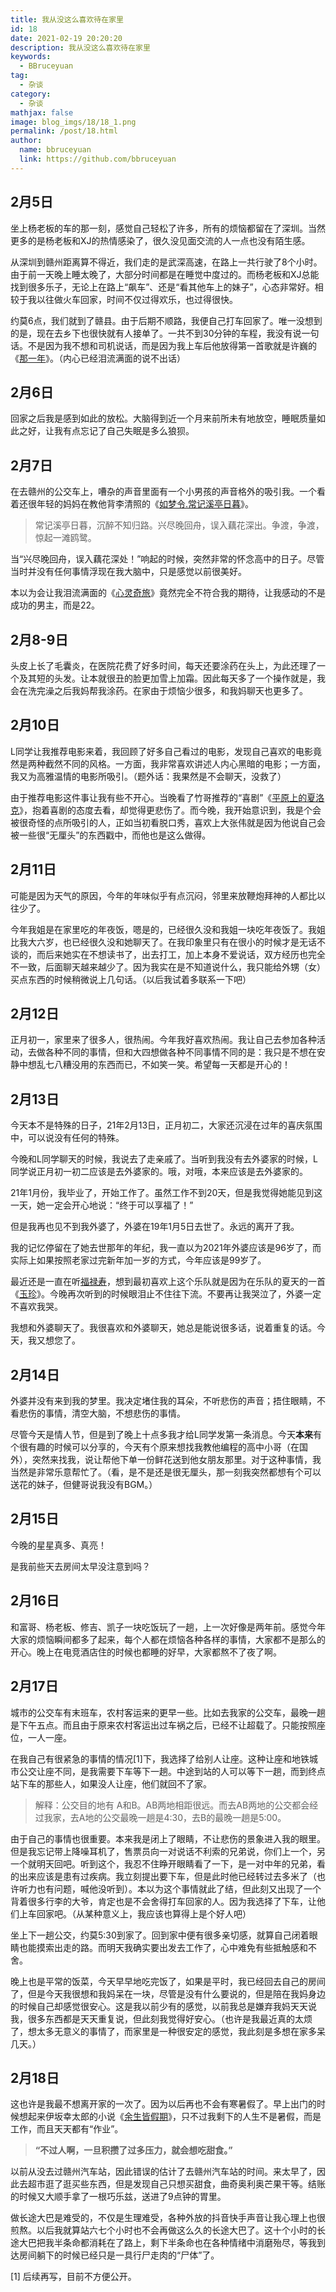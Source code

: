 ```yaml
---
title: 我从没这么喜欢待在家里
id: 18
date: 2021-02-19 20:20:20
description: 我从没这么喜欢待在家里
keywords: 
  - BBruceyuan
tag: 
  - 杂谈
category: 
  - 杂谈
mathjax: false
image: blog_imgs/18/18_1.png
permalink: /post/18.html
author: 
  name: bbruceyuan
  link: https://github.com/bbruceyuan
---
```


## 2月5日
坐上杨老板的车的那一刻，感觉自己轻松了许多，所有的烦恼都留在了深圳。当然更多的是杨老板和XJ的热情感染了，很久没见面交流的人一点也没有陌生感。

从深圳到赣州距离算不得近，我们走的是武深高速，在路上一共行驶了8个小时。由于前一天晚上睡太晚了，大部分时间都是在睡觉中度过的。而杨老板和XJ总能找到很多乐子，无论上在路上“飙车”、还是“看其他车上的妹子”，心态非常好。相较于我以往做火车回家，时间不仅过得欢乐，也过得很快。

约莫6点，我们就到了赣县。由于后期不顺路，我便自己打车回家了。唯一没想到的是，现在去乡下也很快就有人接单了。一共不到30分钟的车程，我没有说一句话。不是因为我不想和司机说话，而是因为我上车后他放得第一首歌就是许巍的《[那一年](https://music.163.com/#/song?id=406730280)》。（内心已经泪流满面的说不出话）

## 2月6日
回家之后我是感到如此的放松。大脑得到近一个月来前所未有地放空，睡眠质量如此之好，让我有点忘记了自己失眠是多么狼狈。

## 2月7日
在去赣州的公交车上，嘈杂的声音里面有一个小男孩的声音格外的吸引我。一个看着还很年轻的妈妈在教他背李清照的《[如梦令.常记溪亭日暮](https://baike.baidu.com/item/%E5%A6%82%E6%A2%A6%E4%BB%A4%C2%B7%E5%B8%B8%E8%AE%B0%E6%BA%AA%E4%BA%AD%E6%97%A5%E6%9A%AE/2508753?fromtitle=%E5%A6%82%E6%A2%A6%E4%BB%A4&fromid=16549201)》。
> 常记溪亭日暮，沉醉不知归路。兴尽晚回舟，误入藕花深出。争渡，争渡，惊起一滩鸥鹭。

当“兴尽晚回舟，误入藕花深处！”响起的时候，突然非常的怀念高中的日子。尽管当时并没有任何事情浮现在我大脑中，只是感觉以前很美好。

本以为会让我泪流满面的《[心灵奇旅](https://movie.douban.com/subject/24733428/)》竟然完全不符合我的期待，让我感动的不是成功的男主，而是22。

## 2月8-9日
头皮上长了毛囊炎，在医院花费了好多时间，每天还要涂药在头上，为此还理了一个及其短的头发。让本就很丑的脸更加雪上加霜。因此每天多了一个操作就是，我会在洗完澡之后我妈帮我涂药。在家由于烦恼少很多，和我妈聊天也更多了。


## 2月10日
L同学让我推荐电影来着，我回顾了好多自己看过的电影，发现自己喜欢的电影竟然是两种截然不同的风格。一方面，我非常喜欢讲述人内心黑暗的电影；一方面，我又为高雅温情的电影所吸引。（题外话：我果然是不会聊天，没救了）

由于推荐电影这件事让我有些不开心。当晚看了竹哥推荐的“喜剧”《[平原上的夏洛克](https://movie.douban.com/subject/33400376/)》，抱着喜剧的态度去看，却觉得更悲伤了。而今晚，我开始意识到，我是个会被很奇怪的点所吸引的人，正如当初看脱口秀，喜欢上大张伟就是因为他说自己会被一些很“无厘头”的东西戳中，而他也是这么做得。


## 2月11日
可能是因为天气的原因，今年的年味似乎有点沉闷，邻里来放鞭炮拜神的人都比以往少了。

今年我姐是在家里吃的年夜饭，嗯是的，已经很久没和我姐一块吃年夜饭了。我姐比我大六岁，也已经很久没和她聊天了。在我印象里只有在很小的时候才是无话不谈的，而后来她实在不想读书了，出去打工，加上本身不爱说话，双方经历也完全不一致，后面聊天越来越少了。因为我实在是不知道说什么，我只能给外甥（女）买点东西的时候稍微说上几句话。（以后我试着多联系一下吧）

## 2月12日
正月初一，家里来了很多人，很热闹。今年我好喜欢热闹。我让自己去参加各种活动，去做各种不同的事情，但和大四想做各种不同事情不同的是：我只是不想在安静中想乱七八糟没用的东西而已，不如笑一笑。希望每一天都是开心的！

## 2月13日
今天本不是特殊的日子，21年2月13日，正月初二，大家还沉浸在过年的喜庆氛围中，可以说没有任何的特殊。

今晚和L同学聊天的时候，我说去了走亲戚了。当听到我没有去外婆家的时候，L同学说正月初一初二应该是去外婆家的。哦，对哦，本来应该是去外婆家的。

21年1月份，我毕业了，开始工作了。虽然工作不到20天，但是我觉得她能见到这一天，她一定会开心地说：“终于可以享福了！”

但是我再也见不到我外婆了，外婆在19年1月5日去世了。永远的离开了我。

我的记忆停留在了她去世那年的年纪，我一直以为2021年外婆应该是96岁了，而实际上如果按照老家过完新年加一岁的方式，今年应该是99岁了。

最近还是一直在听[福禄寿](https://music.163.com/#/artist?id=29393033)，想到最初喜欢上这个乐队就是因为在乐队的夏天的一首《[玉珍](https://music.163.com/#/song?id=1412597751)》。今晚再次听到的时候眼泪止不住往下流。不要再让我哭泣了，外婆一定不喜欢我哭。

我想和外婆聊天了。我很喜欢和外婆聊天，她总是能说很多话，说着重复的话。今天，我又想您了。

## 2月14日
外婆并没有来到我的梦里。我决定堵住我的耳朵，不听悲伤的声音；捂住眼睛，不看悲伤的事情，清空大脑，不想悲伤的事情。

尽管今天是情人节，但是到了晚上十点多我才给L同学发第一条消息。今天**本来**有个很有趣的时候可以分享的，今天有个原来想找我教他编程的高中小哥（在国外），突然来找我，说让帮他下单一份鲜花送到他女朋友那里。对于这种事情，我当然是非常乐意帮忙了。（看，是不是还是很无厘头，那一刻我突然都想有个可以送花的妹子，但健哥说我没有BGM。）


## 2月15日
今晚的星星真多、真亮！

是我前些天去房间太早没注意到吗？

## 2月16日
和富哥、杨老板、修吉、凯子一块吃饭玩了一趟，上一次好像是两年前。感觉今年大家的烦恼瞬间都多了起来，每个人都在烦恼各种各样的事情，大家都不是那么的开心。晚上在电竞酒店住的时候也都睡的好早，大家都熬不了夜了啊。

## 2月17日
城市的公交车有末班车，农村客运来的更早一些。比如去我家的公交车，最晚一趟是下午五点。而且由于原来农村客运出过车祸之后，已经不让超载了。只能按照座位，一人一座。

在我自己有很紧急的事情的情况[1]下，我选择了给别人让座。这种让座和地铁城市公交让座不同，是我需要下车等下一趟。中途到站的人可以等下一趟，而到终点站下车的那些人，如果没人让座，他们就回不了家。
> 解释：公交目的地有 A和B。AB两地相距很远。而去AB两地的公交都会经过我家，去A地的公交最晚一趟是4:30，去B的最晚一趟是5:00。

由于自己的事情也很重要。本来我是闭上了眼睛，不让悲伤的景象进入我的眼里。但是我忘记带上降噪耳机了，售票员向一对说话不利索的兄弟说，你们上一个，另一个就明天回吧。听到这个，我忍不住睁开眼睛看了一下，是一对中年的兄弟，看的出来应该是患有过疾病。我立刻提出要下车，但是此时他已经转过去多米了（也许听力也有问题，喊他没听到）。本以为这个事情就此了结，但此刻又出现了一个背着很多行李的大爷，肯定也是不会舍得打车回家的人。因为我选择了下车，让他们上车回家吧。（从某种意义上，我应该也算得上是个好人吧）

坐上下一趟公交，约莫5:30到家了。回到家中便有很多亲切感，就算自己闭着眼睛也能摸索出走的路。而明天我确实要出发去工作了，心中难免有些抵触感和不舍。

晚上也是平常的饭菜，今天早早地吃完饭了，如果是平时，我已经回去自己的房间了，但是今天我很想和我妈呆在一块，尽管是没有什么要说的，但是陪在我妈身边的时候自己却感觉很安心。这是我以前少有的感觉，以前我总是嫌弃我妈天天说我，很多东西都是天天重复说，但此刻我觉得好安心。（也许是我最近真的太烦了，想太多无意义的事情了，而家里是一种很安定的感觉，我此刻是多想在家多呆几天。）


## 2月18日
这也许是我最不想离开家的一次了。因为以后再也不会有寒暑假了。早上出门的时候想起来伊坂幸太郎的小说《[余生皆假期](https://book.douban.com/subject/25892399/)》，只不过我剩下的人生不是暑假，而是工作，而且天天都有“作业”。


> **“不过人啊，一旦积攒了过多压力，就会想吃甜食。”**

以前从没去过赣州汽车站，因此错误的估计了去赣州汽车站的时间。来太早了，因此去超市逛了逛买些东西，但是发现自己只想买甜食，曲奇奥利奥芒果干等。结账的时候又大顺手拿了一根巧乐兹，送进了9点钟的胃里。

做长途大巴是难受的，不仅是生理难受，各种外放的抖音快手声音让我心理上也很煎熬。以后我就算站六七个小时也不会再做这么久的长途大巴了。这十个小时的长途大巴把我半条命都消耗在了路上，剩下半条命也在各种情绪中消磨殆尽，等我到达房间躺下的时候已经只是一具行尸走肉的“尸体”了。


[1] 后续再写，目前不方便公开。